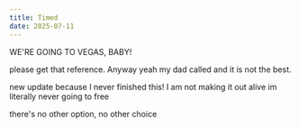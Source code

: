 ```yaml
---
title: Timed
date: 2025-07-11
---
```


WE'RE GOING TO VEGAS, BABY!

please get that reference. Anyway yeah my dad called and it is not the best.

new update because I never finished this! I am not making it out alive im literally never going to free 

there's no other option, no other choice 